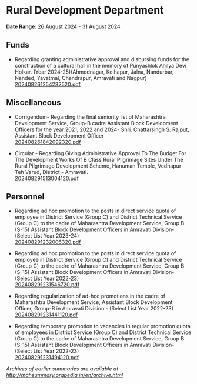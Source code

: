 # Rural Development Department

**Date Range**: 26 August 2024 - 31 August 2024


## Funds
- Regarding granting administrative approval and disbursing funds for the construction of a cultural hall in the memory of Punyashlok Ahilya Devi Holkar. (Year 2024-25)(Ahmednagar, Kolhapur, Jalna, Nandurbar, Nanded, Yavatmal, Chandrapur, Amravati and Nagpur)\
  [202408261254232520.pdf](https://gr.maharashtra.gov.in/Site/Upload/Government%20Resolutions/English/202408261254232520.pdf)

## Miscellaneous
- Corrigendum- Regarding the final seniority list of Maharashtra Development Service, Group-B cadre Assistant Block Development Officers for the year 2021, 2022 and 2024- Shri. Chattarsingh S. Rajput, Assistant Block Development Officer\
  [202408261842092320.pdf](https://gr.maharashtra.gov.in/Site/Upload/Government%20Resolutions/English/202408261842092320.pdf)

- Circular - Regarding Giving Administrative Approval To The Budget For The    Development Works Of B Class Rural Pilgrimage Sites Under The Rural Pilgrimage Development Scheme, Hanuman Temple, Vedhapur Teh  Varud, District - Amravati.\
  [202408291513004120.pdf](https://gr.maharashtra.gov.in/Site/Upload/Government%20Resolutions/English/202408291513004120.pdf)

## Personnel
- Regarding ad hoc promotion to the posts in direct service quota of employee in District Service (Group C) and District Technical Service (Group C) to the cadre of Maharashtra Development Service, Group B (S-15) Assistant Block Development Officers in Amravati Division- (Select List Year 2023-24)\
  [202408291232006320.pdf](https://gr.maharashtra.gov.in/Site/Upload/Government%20Resolutions/English/202408291232006320.pdf)

- Regarding ad hoc promotion to the posts in direct service quota of employee in District Service (Group C) and District Technical Service (Group C) to the cadre of Maharashtra Development Service, Group B (S-15) Assistant Block Development Officers in Amravati Division- (Select List Year 2022-23)\
  [202408291231546720.pdf](https://gr.maharashtra.gov.in/Site/Upload/Government%20Resolutions/English/202408291231546720.pdf)

- Regarding regularization of ad-hoc promotions in the cadre of Maharashtra Development Service, Assistant Block Development Officer, Group-B in Amravati Division - (Select List Year 2022-23)\
  [202408291231441120.pdf](https://gr.maharashtra.gov.in/Site/Upload/Government%20Resolutions/English/202408291231441120.pdf)

- Regarding temporary promotion to vacancies in regular promotion quota of employees in District Service (Group C) and District Technical Service (Group C) to the cadre of Maharashtra Development Service, Group B (S-15) Assistant Block Development Officers in Amravati Division- (Select List Year 2022-23)\
  [202408291231494120.pdf](https://gr.maharashtra.gov.in/Site/Upload/Government%20Resolutions/English/202408291231494120.pdf)


*Archives of earlier summaries are available at http://mahsummary.orgpedia.in/en/archive.html*